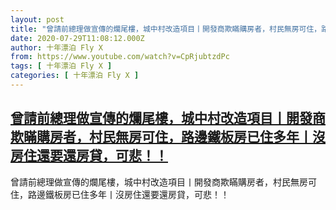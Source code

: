 ```yaml
---
layout: post
title: "曾請前總理做宣傳的爛尾樓，城中村改造項目丨開發商欺瞞購房者，村民無房可住，路邊鐵板房已住多年丨沒房住還要還房貸，可悲！！"
date: 2020-07-29T11:08:12.000Z
author: 十年漂泊 Fly X
from: https://www.youtube.com/watch?v=CpRjubtzdPc
tags: [ 十年漂泊 Fly X ]
categories: [ 十年漂泊 Fly X ]
---
```

<!--1596020892000-->
[曾請前總理做宣傳的爛尾樓，城中村改造項目丨開發商欺瞞購房者，村民無房可住，路邊鐵板房已住多年丨沒房住還要還房貸，可悲！！](https://www.youtube.com/watch?v=CpRjubtzdPc)
------

<div>
曾請前總理做宣傳的爛尾樓，城中村改造項目丨開發商欺瞞購房者，村民無房可住，路邊鐵板房已住多年丨沒房住還要還房貸，可悲！！
</div>
